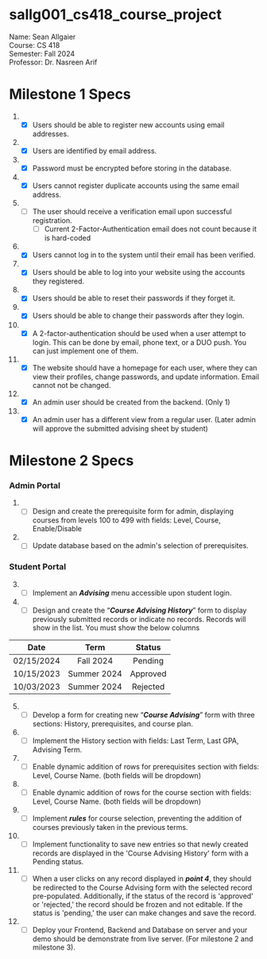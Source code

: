 # sallg001_cs418_course_project

Name: Sean Allgaier  
Course: CS 418  
Semester: Fall 2024  
Professor: Dr. Nasreen Arif

# Milestone 1 Specs
1. - [x] Users should be able to register new accounts using email addresses.
2. - [x] Users are identified by email address.
3. - [x] Password must be encrypted before storing in the database.
4. - [x] Users cannot register duplicate accounts using the same email address.  
5. - [ ] The user should receive a verification email upon successful registration.
     - [ ] Current 2-Factor-Authentication email does not count because it is hard-coded
6. - [x] Users cannot log in to the system until their email has been verified.
7. - [x] Users should be able to log into your website using the accounts they registered.
8. - [x] Users should be able to reset their passwords if they forget it.
9. - [x] Users should be able to change their passwords after they login.
10. - [x] A 2-factor-authentication should be used when a user attempt to login. This can be done by email, phone text, or a DUO push. You can just implement one of them.
11. - [x] The website should have a homepage for each user, where they can view their profiles, change passwords, and update information. Email cannot not be changed.
12. - [x] An admin user should be created from the backend. (Only 1)
13. - [x] An admin user has a different view from a regular user. (Later admin will approve the submitted advising sheet by student)

# Milestone 2 Specs
### Admin Portal
1. - [ ] Design and create the prerequisite form for admin, displaying courses from levels 100 to 499 with fields: Level, Course, Enable/Disable
2. - [ ] Update database based on the admin's selection of prerequisites.

### Student Portal
3. - [ ] Implement an ***Advising*** menu accessible upon student login.
4. - [ ] Design and create the “***Course Advising History***” form to display previously submitted records or indicate no records. Records will show in the list. You must show the below columns

<center>

| Date | Term | Status |
| :---: | :---: | :---: |
| 02/15/2024 | Fall 2024 | Pending |
| 10/15/2023 | Summer 2024 | Approved |
| 10/03/2023 | Summer 2024 | Rejected |

</center>

5. - [ ] Develop a form for creating new “***Course Advising***” form with three sections: History, prerequisites, and course plan.
6. - [ ] Implement the History section with fields: Last Term, Last GPA, Advising Term.
7. - [ ] Enable dynamic addition of rows for prerequisites section with fields: Level, Course Name. (both fields will be dropdown)
8. - [ ] Enable dynamic addition of rows for the course section with fields: Level, Course Name. (both fields will be dropdown)
9. - [ ] Implement ***rules*** for course selection, preventing the addition of courses previously taken in the previous terms.
10. - [ ] Implement functionality to save new entries so that newly created records are displayed in the 'Course Advising History' form with a Pending status.
11. - [ ] When a user clicks on any record displayed in ***point 4***, they should be redirected to the Course Advising form with the selected record pre-populated. Additionally, if the status of the record is 'approved' or 'rejected,' the record should be frozen and not editable. If the status is 'pending,' the user can make changes and save the record.
12. - [ ] Deploy your Frontend, Backend and Database on server and your demo should be demonstrate from live server. (For milestone 2 and milestone 3).
